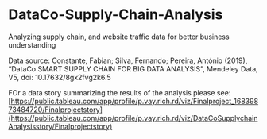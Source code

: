 # DataCo-Supply-Chain-Analysis
Analyzing supply chain, and website traffic data for better business understanding

Data source: Constante, Fabian; Silva, Fernando; Pereira, António (2019), “DataCo SMART SUPPLY CHAIN FOR BIG DATA ANALYSIS”, Mendeley Data, V5, doi: 10.17632/8gx2fvg2k6.5

FOr a data story summarizing the results of the analysis please see: [https://public.tableau.com/app/profile/p.vay.rich.rd/viz/Finalproject_16839873484720/Finalprojectstory](https://public.tableau.com/app/profile/p.vay.rich.rd/viz/DataCoSupplychainAnalysisstory/Finalprojectstory)
